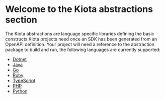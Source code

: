 # Welcome to the Kiota abstractions section

The Kiota abstractions are language specific libraries defining the basic constructs Kiota projects need once an SDK has been generated from an OpenAPI definition.
Your project will need a reference to the abstraction package to build and run, the following languages are currently supported:

- [Dotnet](https://github.com/microsoft/kiota-abstractions-dotnet)
- [Java](./java)
- [Go](https://github.com/microsoft/kiota-abstractions-go)
- [Ruby](./ruby/microsoft_kiota_abstractions)
- [TypeScript](https://github.com/microsoft/kiota-typescript/tree/main/packages/abstractions)
- [PHP](./php)
- [Python](./python)
